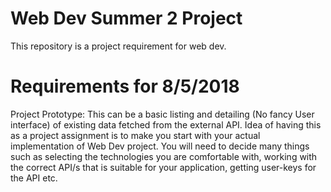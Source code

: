 # Web Dev Summer 2 Project
This repository is a project requirement for web dev.

# Requirements for 8/5/2018

Project Prototype: This can be a basic listing and detailing (No fancy User interface) of existing data fetched from the external API. Idea of having this as a project assignment is to make you start with your actual implementation of Web Dev project. You will need to decide many things such as selecting the technologies you are comfortable with, working with the correct API/s that is suitable for your application, getting user-keys for the API etc.





